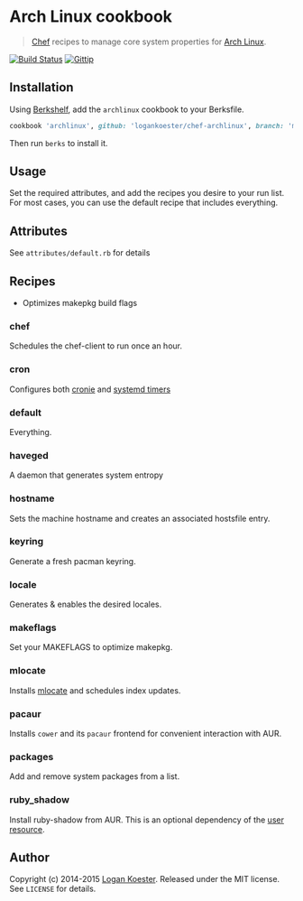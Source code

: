 # Arch Linux cookbook
> [Chef](http://getchef.com/) recipes to manage core system properties for [Arch Linux](http://archlinux.org).

[![Build Status](http://ci.ldk.io/logankoester/chef-archlinux/badge)](http://ci.ldk.io/logankoester/chef-archlinux/)
[![Gittip](http://img.shields.io/gittip/logankoester.png)](https://www.gittip.com/logankoester/)

## Installation

Using [Berkshelf](http://berkshelf.com/), add the `archlinux` cookbook to your Berksfile.

```ruby
cookbook 'archlinux', github: 'logankoester/chef-archlinux', branch: 'master'
```
Then run `berks` to install it.

## Usage

Set the required attributes, and add the recipes you desire to your run list. For most cases,
you can use the default recipe that includes everything.

## Attributes

See `attributes/default.rb` for details

## Recipes


  * Optimizes makepkg build flags

### chef

Schedules the chef-client to run once an hour.

### cron

Configures both [cronie](https://wiki.archlinux.org/index.php/cron) and [systemd timers](https://wiki.archlinux.org/index.php/Systemd/cron_functionality)

### default

Everything.

### haveged

A daemon that generates system entropy

### hostname

Sets the machine hostname and creates an associated hostsfile entry.

### keyring

Generate a fresh pacman keyring.

### locale

Generates & enables the desired locales.

### makeflags

Set your MAKEFLAGS to optimize makepkg.

### mlocate

Installs [mlocate](https://wiki.archlinux.org/index.php/Mlocate) and schedules index updates.

### pacaur

Installs `cower` and its `pacaur` frontend for convenient interaction with AUR.

### packages

Add and remove system packages from a list.

### ruby_shadow

Install ruby-shadow from AUR. This is an optional dependency of the [user resource](https://docs.chef.io/resource_user.html).

## Author

Copyright (c) 2014-2015 [Logan Koester](http://logankoester.com). Released under the MIT license. See `LICENSE` for details.

